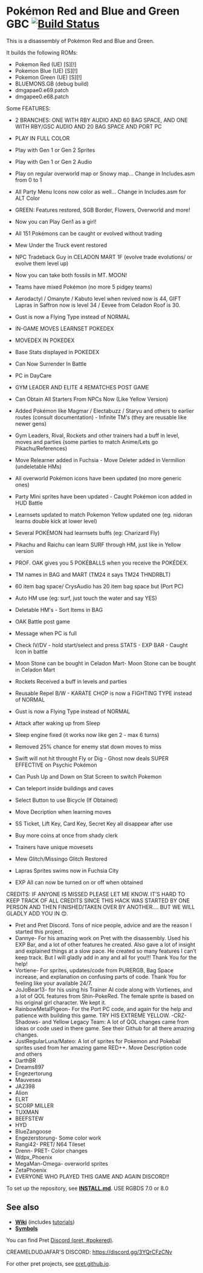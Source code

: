 # Pokémon Red and Blue and Green GBC [![Build Status][ci-badge]][ci]
This is a disassembly of Pokémon Red and Blue and Green.

It builds the following ROMs:

- Pokemon Red (UE) [S][!]
- Pokemon Blue (UE) [S][!]
- Pokemon Green (UE) [S][!]
- BLUEMONS.GB (debug build) 
- dmgapae0.e69.patch
- dmgapee0.e68.patch

Some FEATURES:
- 2 BRANCHES: ONE WITH RBY AUDIO AND 60 BAG SPACE, AND ONE WITH RBY/GSC AUDIO AND 20 BAG SPACE AND PORT PC


- PLAY IN FULL COLOR
- Play with Gen 1 or Gen 2 Sprites
- Play with Gen 1 or Gen 2 Audio
- Play on regular overworld map or Snowy map... Change in Includes.asm from 0 to 1
- All Party Menu Icons now color as well... Change in Includes.asm for ALT Color
- GREEN: Features restored, SGB Border, Flowers, Overworld and more!
- Now you can Play Gen1 as a girl!
- All 151 Pokémons can be caught or evolved without trading
- Mew Under the Truck event restored
- NPC Tradeback Guy in CELADON MART 1F (evolve trade evolutions/ or evolve them level up)
- Now you can take both fossils in MT. MOON!
- Teams have mixed Pokémon (no more 5 pidgey teams)
- Aerodactyl / Omanyte / Kabuto level when revived now is 44, GIFT Lapras in Saffron now is level 34 / Eevee from Celadon Roof is 30.
- Gust is now a Flying Type instead of NORMAL
- IN-GAME MOVES LEARNSET POKEDEX
-  MOVEDEX IN POKEDEX
- Base Stats displayed in POKEDEX
- Can Now Surrender In Battle
- PC in DayCare
- GYM LEADER AND ELITE 4 REMATCHES POST GAME
- Can Obtain All Starters From NPCs Now (Like Yellow Version)
- Added Pokémon like Magmar / Electabuzz / Staryu and others to earlier routes (consult documentation) - Infinite TM's (they are reusable like newer gens)
- Gym Leaders, Rival, Rockets and other trainers had a buff in level, moves and parties (some parties to match Anime/Lets go Pikachu/References)
- Move Relearner added in Fuchsia - Move Deleter added in Vermilion (undeletable HMs)
- All overworld Pokémon icons have been updated (no more generic ones)
- Party Mini sprites have been updated - Caught Pokémon icon added in HUD Battle 
- Learnsets updated to match Pokemon Yellow updated one (eg. nidoran learns double kick at lower level) 
- Several POKÉMON had learnsets buffs (eg: Charizard Fly)
- Pikachu and Raichu can learn SURF through HM, just like in Yellow version
-  PROF. OAK gives you 5 POKÉBALLS when you receive the POKÉDEX.
- TM names in BAG and MART (TM24 it says TM24 THNDRBLT)
- 60 item bag space/ CrysAudio has 20 item bag space but (Port PC)
- Auto HM use (eg: surf, just touch the water and say YES)
- Deletable HM's - Sort Items in BAG 
- OAK Battle post game 
- Message when PC is full
- Check IV/DV - hold start/select and press STATS - EXP BAR - Caught Icon in battle 
- Moon Stone can be bought in Celadon Mart- Moon Stone can be bought in Celadon Mart
- Rockets Received a buff in levels and parties
- Reusable Repel B/W - KARATE CHOP is now a FIGHTING TYPE instead of NORMAL
- Gust is now a Flying Type instead of NORMAL
- Attack after waking up from Sleep 
- Sleep engine fixed (it works now like gen 2 - max 6 turns)
- Removed 25% chance for enemy stat down moves to miss 
- Swift will not hit throught Fly or Dig - Ghost now deals SUPER EFFECTIVE on Psychic Pokémon
- Can Push Up and Down on Stat Screen to switch Pokemon
- Can teleport inside buildings and caves
- Select Button to use Bicycle (If Obtained)
- Move Decription when learning moves
- SS Ticket, Lift Key, Card Key, Secret Key all disappear after use
- Buy more coins at once from shady clerk
- Trainers have unique movesets
- Mew Glitch/Missingo Glitch Restored
- Lapras Sprites swims now in Fuchsia City
- EXP All can now be turned on or off when obtained


CREDITS: IF ANYONE IS MISSED PLEASE LET ME KNOW. IT’S HARD TO KEEP TRACK OF ALL CREDITS SINCE THIS HACK WAS STARTED BY ONE PERSON AND THEN FINISHED/TAKEN OVER BY ANOTHER…. BUT WE WILL GLADLY ADD YOU IN 😊.

- Pret and Pret Discord. Tons of nice people, advice and are the reason I started this project.
- Dannye- For his amazing work on Pret with the disassembly. Used his EXP Bar, and a lot of other features he created. Also gave a lot of insight and explained things at a slow pace. He created so many features I can’t keep track. But I will gladly add in any and all for you!!! Thank You for the help!
- Vortiene- For sprites, updates/code from PURERGB, Bag Space increase, and explanation on confusing parts of code. Thank You for feeling like your available 24/7.
- JoJoBear13- for his using his Trainer AI code along with Vortienes, and a lot of QOL features from Shin-PokeRed. The female sprite is based on his original girl character. We kept it.
- RainbowMetalPigeon- For the Port PC code, and again for the help and patience with building this game. TRY HIS EXTREME YELLOW.
-CRZ-Shadows- and Yellow Legacy Team: A lot of QOL changes came from ideas or code used in there game. See their Github for all there amazing changes.
- JustRegularLuna/Mateo: A lot of sprites for Pokemon and Pokeball sprites used from her amazing game RED++. Move Description code and others
- DarthBR
- Dreams897
- Engezertorung
- Mauvesea
- JA2398
- Alion
- ELRT
- SCORP MILLER
- TUXMAN
- BEEFSTEW
- HYD
- BlueZangoose
- Engezerstorung- Some color work
- Rangi42- PRET/ N64 Tileset
- Drenn- PRET- Color changes
- Wdpx_Phoenix
- MegaMan-Omega- overworld sprites
- ZetaPhoenix
- EVERYONE WHO PLAYED THIS GAME AND AGAIN DISCORD!!


To set up the repository, see [**INSTALL.md**](INSTALL.md).
USE RGBDS 7.0 or 8.0

## See also

- [**Wiki**][wiki] (includes [tutorials][tutorials])
- [**Symbols**][symbols]

You can find Pret [Discord (pret, #pokered)](https://discord.gg/d5dubZ3).

CREAMELDUDJAFAR'S DISCORD: https://discord.gg/3YQrCFzCNv

For other pret projects, see [pret.github.io](https://pret.github.io/).

[wiki]: https://github.com/pret/pokered/wiki
[tutorials]: https://github.com/pret/pokered/wiki/Tutorials
[symbols]: https://github.com/pret/pokered/tree/symbols
[ci]: https://github.com/pret/pokered/actions
[ci-badge]: https://github.com/pret/pokered/actions/workflows/main.yml/badge.sv
